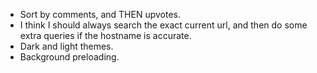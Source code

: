 - Sort by comments, and THEN upvotes.
- I think I should always search the exact current url, and then do some extra queries if the hostname is accurate.
- Dark and light themes.
- Background preloading.
